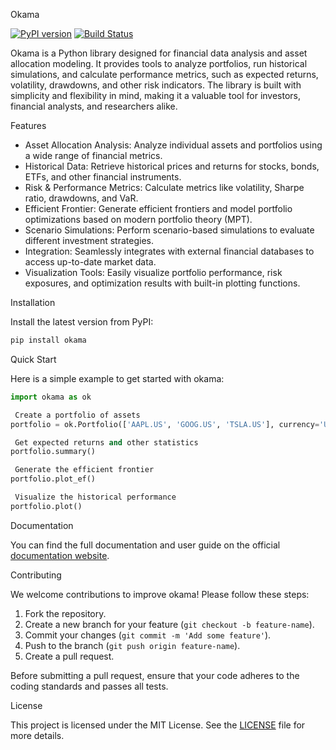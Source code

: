  Okama

[![PyPI version](https://badge.fury.io/py/okama.svg)](https://badge.fury.io/py/okama) [![Build Status](https://travis-ci.org/mbk-dev/okama.svg?branch=master)](https://travis-ci.org/mbk-dev/okama)

Okama is a Python library designed for financial data analysis and asset allocation modeling. It provides tools to analyze portfolios, run historical simulations, and calculate performance metrics, such as expected returns, volatility, drawdowns, and other risk indicators. The library is built with simplicity and flexibility in mind, making it a valuable tool for investors, financial analysts, and researchers alike.

 Features

- Asset Allocation Analysis: Analyze individual assets and portfolios using a wide range of financial metrics.
- Historical Data: Retrieve historical prices and returns for stocks, bonds, ETFs, and other financial instruments.
- Risk & Performance Metrics: Calculate metrics like volatility, Sharpe ratio, drawdowns, and VaR.
- Efficient Frontier: Generate efficient frontiers and model portfolio optimizations based on modern portfolio theory (MPT).
- Scenario Simulations: Perform scenario-based simulations to evaluate different investment strategies.
- Integration: Seamlessly integrates with external financial databases to access up-to-date market data.
- Visualization Tools: Easily visualize portfolio performance, risk exposures, and optimization results with built-in plotting functions.

 Installation

Install the latest version from PyPI:

```bash
pip install okama
```

 Quick Start

Here is a simple example to get started with okama:

```python
import okama as ok

 Create a portfolio of assets
portfolio = ok.Portfolio(['AAPL.US', 'GOOG.US', 'TSLA.US'], currency='USD')

 Get expected returns and other statistics
portfolio.summary()

 Generate the efficient frontier
portfolio.plot_ef()

 Visualize the historical performance
portfolio.plot()
```

 Documentation

You can find the full documentation and user guide on the official [documentation website](https://okama.readthedocs.io/en/latest/).

 Contributing

We welcome contributions to improve okama! Please follow these steps:

1. Fork the repository.
2. Create a new branch for your feature (`git checkout -b feature-name`).
3. Commit your changes (`git commit -m 'Add some feature'`).
4. Push to the branch (`git push origin feature-name`).
5. Create a pull request.

Before submitting a pull request, ensure that your code adheres to the coding standards and passes all tests.

 License

This project is licensed under the MIT License. See the [LICENSE](LICENSE) file for more details.
